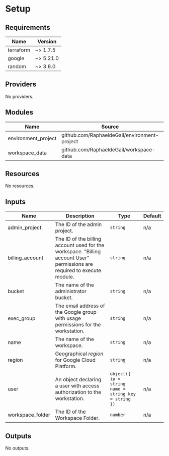 <!-- BEGIN_TF_DOCS -->
# Setup

## Requirements

| Name | Version |
|------|---------|
| terraform | ~> 1.7.5 |
| google | ~> 5.21.0 |
| random | ~> 3.6.0 |

## Providers

No providers.

## Modules

| Name | Source | Version |
|------|--------|---------|
| environment\_project | github.com/RaphaeldeGail/environment-project | main |
| workspace\_data | github.com/RaphaeldeGail/workspace-data | main |

## Resources

No resources.

## Inputs

| Name | Description | Type | Default |
|------|-------------|------|---------|
| admin\_project | The ID of the admin project. | `string` | n/a |
| billing\_account | The ID of the billing account used for the workspace. "Billing account User" permissions are required to execute module. | `string` | n/a |
| bucket | The name of the administrator bucket. | `string` | n/a |
| exec\_group | The email address of the Google group with usage permissions for the workstation. | `string` | n/a |
| name | The name of the workspace. | `string` | n/a |
| region | Geographical *region* for Google Cloud Platform. | `string` | n/a |
| user | An object declaring a user with access authorization to the workstation. | ```object({ ip = string name = string key = string })``` | n/a |
| workspace\_folder | The ID of the Workspace Folder. | `number` | n/a |

## Outputs

No outputs.
<!-- END_TF_DOCS -->